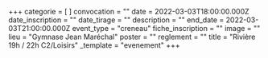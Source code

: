 +++
categorie = [ ]
convocation = ""
date = 2022-03-03T18:00:00.000Z
date_inscription = ""
date_tirage = ""
description = ""
end_date = 2022-03-03T21:00:00.000Z
event_type = "creneau"
fiche_inscription = ""
image = ""
lieu = "Gymnase Jean Maréchal"
poster = ""
reglement = ""
title = "Rivière 19h / 22h C2/Loisirs"
_template = "evenement"
+++


